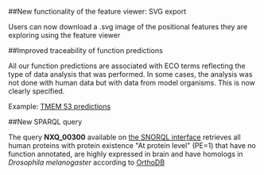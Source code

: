 ##New functionality of the feature viewer: SVG export

Users can now download a .svg image of the positional features they are exploring using the feature viewer 

##Improved traceability of function predictions

All our function predictions are associated with ECO terms reflecting the type of data analysis that was performed. 
In some cases, the analysis was not done with human data but with data from model organisms. This is now clearly specified.

Example: [TMEM 53 predictions](../entry/NX_Q6P2H8/function-predictions)

##New SPARQL query

The query **NXQ_00300** available on [the SNORQL interface](https://snorql.nextprot.org/) retrieves all human proteins with protein existence "At protein level" (PE=1) 
that have no function annotated, are highly expressed in brain and have homologs in <i>Drosophila melanogaster</i> according to [OrthoDB](https://www.orthodb.org/) <br> 
